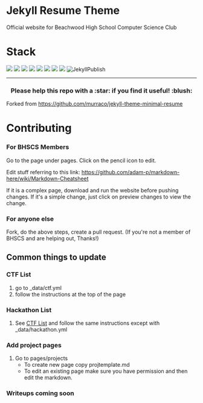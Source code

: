 # Jekyll Resume Theme

Official website for Beachwood High School Computer Science Club

# Stack

![](https://img.shields.io/badge/jekyll-✓-blue.svg)
![](https://img.shields.io/badge/html5-✓-blue.svg)
![](https://img.shields.io/badge/sass-✓-blue.svg)
![](https://img.shields.io/badge/sweet--scroll-✓-blue.svg)
![](https://img.shields.io/badge/particle--js-✓-blue.svg)
![](https://img.shields.io/badge/font--awesome-✓-blue.svg)
![](https://img.shields.io/badge/devicon-✓-blue.svg)
![](https://img.shields.io/badge/gulp-✓-blue.svg)
![JekyllPublish](https://github.com/Beachwood-High-School/beachwood-high-school.github.io/workflows/JekyllPublish/badge.svg?branch=code-master)
***

<h3 align="center">Please help this repo with a :star: if you find it useful! :blush:</h3>

Forked from https://github.com/murraco/jekyll-theme-minimal-resume

# Contributing

### For BHSCS Members
Go to the page under pages. Click on the pencil icon to edit.

Edit stuff referring to this link: https://github.com/adam-p/markdown-here/wiki/Markdown-Cheatsheet

If it is a complex page, download and run the website before pushing changes. If it's a simple change, just click on preview changes to view the change. 

### For anyone else

Fork, do the above steps, create a pull request. (If you're not a member of BHSCS and are helping out, Thanks!)
## Common things to update

### CTF List

1. go to _data/ctf.yml
2. follow the instructions at the top of the page

### Hackathon List

1. See [CTF List](#ctf-list) and follow the same instructions except with _data/hackathon.yml

### Add project pages

1. Go to pages/projects
   - To create new page copy projtemplate.md
   - To edit an existing page make sure you have permission and then edit the markdown.

### Writeups coming soon


